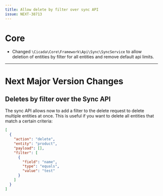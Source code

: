 ```yaml
---
title: Allow delete by filter over sync API
issue: NEXT-38713
---
```

# Core
* Changed `\Cicada\Core\Framework\Api\Sync\SyncService` to allow deletion of entities by filter for all entities and remove default api limits.
___
# Next Major Version Changes
## Deletes by filter over the Sync API
The sync API allows now to add a filter to the delete request to delete multiple entities at once. This is useful if you want to delete all entities that match a certain criteria:
```json
[
  {
    "action": "delete",
    "entity": "product",
    "payload": [],
    "filter": [
      {
        "field": "name",
        "type": "equals",
        "value": "test"
      }
    ]
  }
]
```
